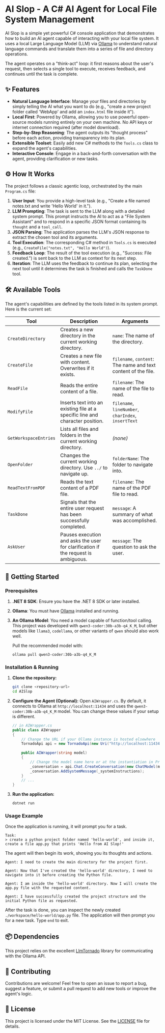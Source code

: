# AI Slop - A C# AI Agent for Local File System Management

AI Slop is a simple yet powerful C# console application that demonstrates how to build an AI agent capable of interacting with your local file system. It uses a local Large Language Model (LLM) via [Ollama](https://ollama.com/) to understand natural language commands and translate them into a series of file and directory operations.

The agent operates on a "think-act" loop: it first reasons about the user's request, then selects a single tool to execute, receives feedback, and continues until the task is complete.

## ✨ Features

-   **Natural Language Interface**: Manage your files and directories by simply telling the AI what you want to do (e.g., "create a new project folder called 'WebApp' and add an `index.html` file inside it").
-   **Local First**: Powered by Ollama, allowing you to use powerful open-source models running entirely on your own machine. No API keys or internet connection required (after model download).
-   **Step-by-Step Reasoning**: The agent outputs its "thought process" before each action, providing transparency into its plan.
-   **Extensible Toolset**: Easily add new C# methods to the `Tools.cs` class to expand the agent's capabilities.
-   **Interactive Console**: Engage in a back-and-forth conversation with the agent, providing clarification or new tasks.

## ⚙️ How It Works

The project follows a classic agentic loop, orchestrated by the main `Program.cs` file:

1.  **User Input**: You provide a high-level task (e.g., "Create a file named notes.txt and write 'Hello World' in it.").
2.  **LLM Prompting**: The task is sent to the LLM along with a detailed system prompt. This prompt instructs the AI to act as a "File System Assistant" and to respond in a specific JSON format containing its `thought` and a `tool_call`.
3.  **JSON Parsing**: The application parses the LLM's JSON response to extract the chosen tool and its arguments.
4.  **Tool Execution**: The corresponding C# method in `Tools.cs` is executed (e.g., `CreateFile("notes.txt", "Hello World")`).
5.  **Feedback Loop**: The result of the tool execution (e.g., "Success: File created.") is sent back to the LLM as context for its next step.
6.  **Iteration**: The LLM uses the feedback to continue its plan, selecting the next tool until it determines the task is finished and calls the `TaskDone` tool.



## 🛠️ Available Tools

The agent's capabilities are defined by the tools listed in its system prompt. Here is the current set:

| Tool                  | Description                                                                                              | Arguments                                                                     |
| --------------------- | -------------------------------------------------------------------------------------------------------- | ----------------------------------------------------------------------------- |
| `CreateDirectory`     | Creates a new directory in the current working directory.                                                | `name`: The name of the directory.                                            |
| `CreateFile`          | Creates a new file with content. Overwrites if it exists.                                                | `filename`, `content`: The name and text content of the file.                 |
| `ReadFile`            | Reads the entire content of a file.                                                                      | `filename`: The name of the file to read.                                     |
| `ModifyFile`          | Inserts text into an existing file at a specific line and character position.                            | `filename`, `lineNumber`, `charIndex`, `insertText`                           |
| `GetWorkspaceEntries` | Lists all files and folders in the current working directory.                                            | _(none)_                                                                      |
| `OpenFolder`          | Changes the current working directory. Use `../` to navigate up.                                         | `folderName`: The folder to navigate into.                                    |
| `ReadTextFromPDF`     | Reads the text content of a PDF file.                                                                    | `filename`: The name of the PDF file to read.                                 |
| `TaskDone`            | Signals that the entire user request has been successfully completed.                                    | `message`: A summary of what was accomplished.                                |
| `AskUser`             | Pauses execution and asks the user for clarification if the request is ambiguous.                        | `message`: The question to ask the user.                                      |

## 🚀 Getting Started

### Prerequisites

1.  **.NET 8 SDK**: Ensure you have the .NET 8 SDK or later installed.
2.  **Ollama**: You must have [Ollama](https://ollama.com/) installed and running.
3.  **An Ollama Model**: You need a model capable of function/tool calling. This project was developed with `qwen3-coder:30b-a3b-q4_K_M`, but other models like `llama3`, `codellama`, or other variants of `qwen` should also work well.

    Pull the recommended model with:
    ```bash
    ollama pull qwen3-coder:30b-a3b-q4_K_M
    ```

### Installation & Running

1.  **Clone the repository:**
    ```bash
    git clone <repository-url>
    cd AISlop
    ```

2.  **Configure the Agent (Optional):**
    Open `AIWrapper.cs`. By default, it connects to Ollama at `http://localhost:11434` and uses the `qwen3-coder:30b-a3b-q4_K_M` model. You can change these values if your setup is different.

    ```csharp
    // in AIWrapper.cs
    public class AIWrapper
    {
        // Change the URL if your Ollama instance is hosted elsewhere
        TornadoApi api = new TornadoApi(new Uri("http://localhost:11434"));
        
        public AIWrapper(string model)
        {
            // Change the model name here or at the instantiation in Program.cs
            _conversation = api.Chat.CreateConversation(new ChatModel(model));
            _conversation.AddSystemMessage(_systemInstructions);
        }
        // ...
    }
    ```

3.  **Run the application:**
    ```bash
    dotnet run
    ```

### Usage Example

Once the application is running, it will prompt you for a task.

```
Task:
> create a python project folder named 'hello-world', and inside it, create a file app.py that prints 'Hello from AI Slop!'
```

The agent will then begin its work, showing you its thoughts and actions.

```
Agent: I need to create the main directory for the project first.

Agent: Now that I've created the 'hello-world' directory, I need to navigate into it before creating the Python file.

Agent: I am inside the 'hello-world' directory. Now I will create the app.py file with the requested content.

Agent: I have successfully created the project structure and the initial Python file as requested.
```

After the task is done, you can inspect the newly created `./workspace/hello-world/app.py` file. The application will then prompt you for a new task. Type `end` to exit.

## 📦 Dependencies

This project relies on the excellent [LlmTornado](https://github.com/tryAGI/LlmTornado) library for communicating with the Ollama API.

## 🤝 Contributing

Contributions are welcome! Feel free to open an issue to report a bug, suggest a feature, or submit a pull request to add new tools or improve the agent's logic.

## 📄 License

This project is licensed under the MIT License. See the [LICENSE](LICENSE) file for details.